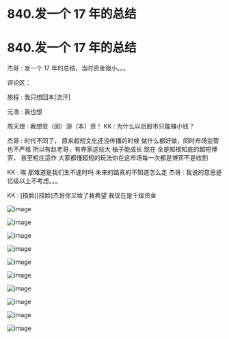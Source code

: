 # 840.发一个 17 年的总结

# 840.发一个 17 年的总结

杰哥 : 发一个 17 年的总结，当时资金很小。。。

评论区：

旅程 : 我只想回本[流汗]

元浩 : 我也想

周天煜 : 我想变（回）游（本）资！ KK : 为什么以后股市只能赚小钱？

杰哥 : 时代不同了， 原来超短文化还没传播的时候 做什么都好做，同时市场监管也不严格 所以有赵老哥，有养家这些大 柚子能成长 现在 全是知根知底的超短博弈， 甚至短庄运作 大家都懂超短的玩法你在这市场每一次都是博弈不是收割

KK : 唉 那难道是我们生不逢时吗 未来的路真的不知道怎么走 杰哥 : 我说的意思是亿级以上不考虑。。。

KK : [捂脸][捂脸]杰哥你又给了我希望 我现在是千级资金

![image](img/Image_305.png)

![image](img/Image_306.png)

![image](img/Image_307.png)

![image](img/Image_308.png)

![image](img/Image_309.png)

![image](img/Image_310.png)

![image](img/Image_311.png)

![image](img/Image_312.png)

![image](img/Image_313.png)

![image](img/Image_314.png)